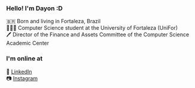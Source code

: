 ### Hello! I'm Dayon :D

🇧🇷 Born and living in Fortaleza, Brazil <br>
👨🏻‍💻 Computer Science student at the University of Fortaleza (UniFor) <br>
🖊️ Director of the Finance and Assets Committee of the Computer Science Academic Center <br>

### I'm online at

🚀 [LinkedIn](https://www.linkedin.com/in/dayon-oliveira/) <br>
📷 [Instagram](https://www.instagram.com/dayon_wow/)